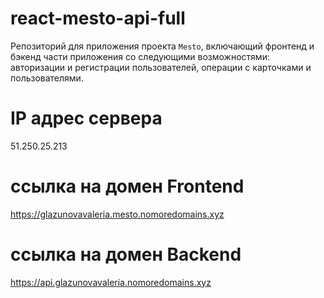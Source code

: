 # react-mesto-api-full
Репозиторий для приложения проекта `Mesto`, включающий фронтенд и бэкенд части приложения со следующими возможностями: авторизации и регистрации пользователей, операции с карточками и пользователями. 
  
# IP адрес сервера
51.250.25.213

# ссылка на домен Frontend
https://glazunovavaleria.mesto.nomoredomains.xyz

# ссылка на домен Backend
https://api.glazunovavaleria.nomoredomains.xyz

